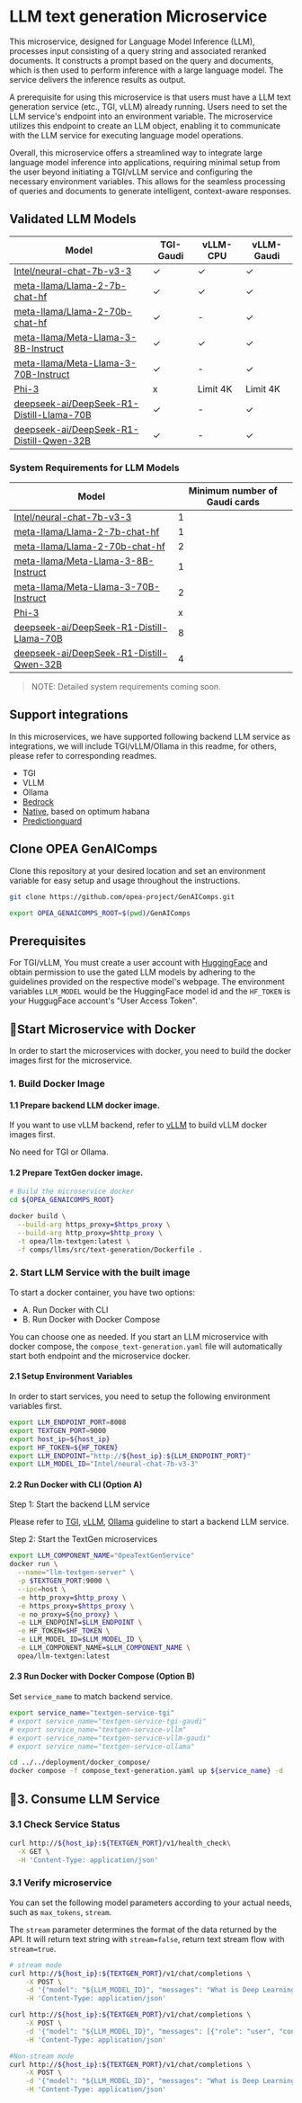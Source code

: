 # LLM text generation Microservice

This microservice, designed for Language Model Inference (LLM), processes input consisting of a query string and associated reranked documents. It constructs a prompt based on the query and documents, which is then used to perform inference with a large language model. The service delivers the inference results as output.

A prerequisite for using this microservice is that users must have a LLM text generation service (etc., TGI, vLLM) already running. Users need to set the LLM service's endpoint into an environment variable. The microservice utilizes this endpoint to create an LLM object, enabling it to communicate with the LLM service for executing language model operations.

Overall, this microservice offers a streamlined way to integrate large language model inference into applications, requiring minimal setup from the user beyond initiating a TGI/vLLM service and configuring the necessary environment variables. This allows for the seamless processing of queries and documents to generate intelligent, context-aware responses.

## Validated LLM Models

| Model                                       | TGI-Gaudi | vLLM-CPU | vLLM-Gaudi |
| ------------------------------------------- | --------- | -------- | ---------- |
| [Intel/neural-chat-7b-v3-3]                 | ✓         | ✓        | ✓          |
| [meta-llama/Llama-2-7b-chat-hf]             | ✓         | ✓        | ✓          |
| [meta-llama/Llama-2-70b-chat-hf]            | ✓         | -        | ✓          |
| [meta-llama/Meta-Llama-3-8B-Instruct]       | ✓         | ✓        | ✓          |
| [meta-llama/Meta-Llama-3-70B-Instruct]      | ✓         | -        | ✓          |
| [Phi-3]                                     | x         | Limit 4K | Limit 4K   |
| [deepseek-ai/DeepSeek-R1-Distill-Llama-70B] | ✓         | -        | ✓          |
| [deepseek-ai/DeepSeek-R1-Distill-Qwen-32B]  | ✓         | -        | ✓          |

### System Requirements for LLM Models

| Model                                       | Minimum number of Gaudi cards |
| ------------------------------------------- | ----------------------------- |
| [Intel/neural-chat-7b-v3-3]                 | 1                             |
| [meta-llama/Llama-2-7b-chat-hf]             | 1                             |
| [meta-llama/Llama-2-70b-chat-hf]            | 2                             |
| [meta-llama/Meta-Llama-3-8B-Instruct]       | 1                             |
| [meta-llama/Meta-Llama-3-70B-Instruct]      | 2                             |
| [Phi-3]                                     | x                             |
| [deepseek-ai/DeepSeek-R1-Distill-Llama-70B] | 8                             |
| [deepseek-ai/DeepSeek-R1-Distill-Qwen-32B]  | 4                             |

> NOTE: Detailed system requirements coming soon.

## Support integrations

In this microservices, we have supported following backend LLM service as integrations, we will include TGI/vLLM/Ollama in this readme, for others, please refer to corresponding readmes.

- TGI
- VLLM
- Ollama
- [Bedrock](./README_bedrock.md)
- [Native](./README_native.md), based on optimum habana
- [Predictionguard](./README_predictionguard.md)

## Clone OPEA GenAIComps

Clone this repository at your desired location and set an environment variable for easy setup and usage throughout the instructions.

```bash
git clone https://github.com/opea-project/GenAIComps.git

export OPEA_GENAICOMPS_ROOT=$(pwd)/GenAIComps
```

## Prerequisites

For TGI/vLLM, You must create a user account with [HuggingFace] and obtain permission to use the gated LLM models by adhering to the guidelines provided on the respective model's webpage. The environment variables `LLM_MODEL` would be the HuggingFace model id and the `HF_TOKEN` is your HuggugFace account's "User Access Token".

## 🚀Start Microservice with Docker

In order to start the microservices with docker, you need to build the docker images first for the microservice.

### 1. Build Docker Image

#### 1.1 Prepare backend LLM docker image.

If you want to use vLLM backend, refer to [vLLM](../../../third_parties/vllm/) to build vLLM docker images first.

No need for TGI or Ollama.

#### 1.2 Prepare TextGen docker image.

```bash
# Build the microservice docker
cd ${OPEA_GENAICOMPS_ROOT}

docker build \
  --build-arg https_proxy=$https_proxy \
  --build-arg http_proxy=$http_proxy \
  -t opea/llm-textgen:latest \
  -f comps/llms/src/text-generation/Dockerfile .
```

### 2. Start LLM Service with the built image

To start a docker container, you have two options:

- A. Run Docker with CLI
- B. Run Docker with Docker Compose

You can choose one as needed. If you start an LLM microservice with docker compose, the `compose_text-generation.yaml` file will automatically start both endpoint and the microservice docker.

#### 2.1 Setup Environment Variables

In order to start services, you need to setup the following environment variables first.

```bash
export LLM_ENDPOINT_PORT=8008
export TEXTGEN_PORT=9000
export host_ip=${host_ip}
export HF_TOKEN=${HF_TOKEN}
export LLM_ENDPOINT="http://${host_ip}:${LLM_ENDPOINT_PORT}"
export LLM_MODEL_ID="Intel/neural-chat-7b-v3-3"
```

#### 2.2 Run Docker with CLI (Option A)

Step 1: Start the backend LLM service

Please refer to [TGI](../../../third_parties/tgi/), [vLLM](../../../third_parties/vllm/), [Ollama](../../../third_parties/ollama/) guideline to start a backend LLM service.

Step 2: Start the TextGen microservices

```bash
export LLM_COMPONENT_NAME="OpeaTextGenService"
docker run \
  --name="llm-textgen-server" \
  -p $TEXTGEN_PORT:9000 \
  --ipc=host \
  -e http_proxy=$http_proxy \
  -e https_proxy=$https_proxy \
  -e no_proxy=${no_proxy} \
  -e LLM_ENDPOINT=$LLM_ENDPOINT \
  -e HF_TOKEN=$HF_TOKEN \
  -e LLM_MODEL_ID=$LLM_MODEL_ID \
  -e LLM_COMPONENT_NAME=$LLM_COMPONENT_NAME \
  opea/llm-textgen:latest
```

#### 2.3 Run Docker with Docker Compose (Option B)

Set `service_name` to match backend service.

```bash
export service_name="textgen-service-tgi"
# export service_name="textgen-service-tgi-gaudi"
# export service_name="textgen-service-vllm"
# export service_name="textgen-service-vllm-gaudi"
# export service_name="textgen-service-ollama"

cd ../../deployment/docker_compose/
docker compose -f compose_text-generation.yaml up ${service_name} -d
```

## 🚀3. Consume LLM Service

### 3.1 Check Service Status

```bash
curl http://${host_ip}:${TEXTGEN_PORT}/v1/health_check\
  -X GET \
  -H 'Content-Type: application/json'
```

### 3.1 Verify microservice

You can set the following model parameters according to your actual needs, such as `max_tokens`, `stream`.

The `stream` parameter determines the format of the data returned by the API. It will return text string with `stream=false`, return text stream flow with `stream=true`.

```bash
# stream mode
curl http://${host_ip}:${TEXTGEN_PORT}/v1/chat/completions \
    -X POST \
    -d '{"model": "${LLM_MODEL_ID}", "messages": "What is Deep Learning?", "max_tokens":17}' \
    -H 'Content-Type: application/json'

curl http://${host_ip}:${TEXTGEN_PORT}/v1/chat/completions \
    -X POST \
    -d '{"model": "${LLM_MODEL_ID}", "messages": [{"role": "user", "content": "What is Deep Learning?"}], "max_tokens":17}' \
    -H 'Content-Type: application/json'

#Non-stream mode
curl http://${host_ip}:${TEXTGEN_PORT}/v1/chat/completions \
    -X POST \
    -d '{"model": "${LLM_MODEL_ID}", "messages": "What is Deep Learning?", "max_tokens":17, "stream":false}' \
    -H 'Content-Type: application/json'
```

<!--Below are links used in these document. They are not rendered: -->

[Intel/neural-chat-7b-v3-3]: https://huggingface.co/Intel/neural-chat-7b-v3-3
[meta-llama/Llama-2-7b-chat-hf]: https://huggingface.co/meta-llama/Llama-2-7b-chat-hf
[meta-llama/Llama-2-70b-chat-hf]: https://huggingface.co/meta-llama/Llama-2-70b-chat-hf
[meta-llama/Meta-Llama-3-8B-Instruct]: https://huggingface.co/meta-llama/Meta-Llama-3-8B-Instruct
[meta-llama/Meta-Llama-3-70B-Instruct]: https://huggingface.co/meta-llama/Meta-Llama-3-70B-Instruct
[Phi-3]: https://huggingface.co/collections/microsoft/phi-3-6626e15e9585a200d2d761e3
[HuggingFace]: https://huggingface.co/
[deepseek-ai/DeepSeek-R1-Distill-Llama-70B]: https://huggingface.co/deepseek-ai/DeepSeek-R1-Distill-Llama-70B
[deepseek-ai/DeepSeek-R1-Distill-Qwen-32B]: https://huggingface.co/deepseek-ai/DeepSeek-R1-Distill-Qwen-32B
